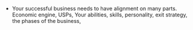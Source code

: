 * Your successful business needs to have alignment on many parts.  Economic engine, USPs, Your abilities, skills, personality, exit strategy, the phases of the business, 